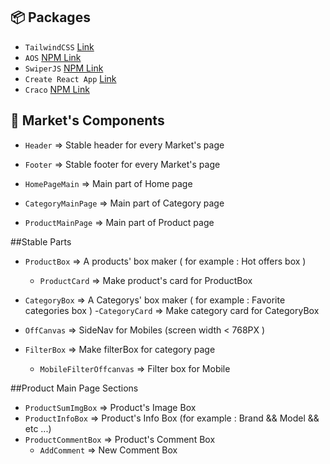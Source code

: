 ## :package: Packages 

- `TailwindCSS` [Link](https://tailwindcss.com/)
- `AOS` [NPM Link](https://www.npmjs.com/package/aos)
- `SwiperJS` [NPM Link](https://www.npmjs.com/package/swiper)
- `Create React App` [Link](https://create-react-app.dev/)
- `Craco` [NPM Link](https://www.npmjs.com/package/@craco/craco)
## :pushpin: Market's Components 

- `Header` => Stable header for every Market's page
  
- `Footer` => Stable footer for every Market's page 
- `HomePageMain` => Main part of Home page
- `CategoryMainPage` => Main part of Category page
- `ProductMainPage` => Main part of Product page

##Stable Parts
- `ProductBox` => A products' box maker ( for example : Hot offers box )
    - `ProductCard` => Make product's card for ProductBox
    
- `CategoryBox` => A Categorys' box maker ( for example : Favorite categories box )
    -`CategoryCard` => Make category card for CategoryBox
  
- `OffCanvas` => SideNav for Mobiles (screen width < 768PX )
- `FilterBox` => Make filterBox for category page
    - `MobileFilterOffcanvas` => Filter box for Mobile
    
##Product Main Page Sections
- `ProductSumImgBox` => Product's Image Box
- `ProductInfoBox` => Product's Info Box (for example : Brand && Model && etc ...)
- `ProductCommentBox` => Product's Comment Box
    - `AddComment` => New Comment Box
    
    
